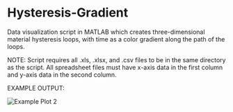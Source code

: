 # Hysteresis-Gradient
Data visualization script in MATLAB which creates three-dimensional material hysteresis loops, with time as a color gradient along the path of the loops.

NOTE: Script requires all .xls, .xlsx, and .csv files to be in the same directory as the script. All spreadsheet files must have x-axis data in the first column and y-axis data in the second column.

EXAMPLE OUTPUT:

![Example Plot 2](https://user-images.githubusercontent.com/106939423/174227756-a475b4cc-9e9b-4628-8c35-fd95a3775e2d.png)
